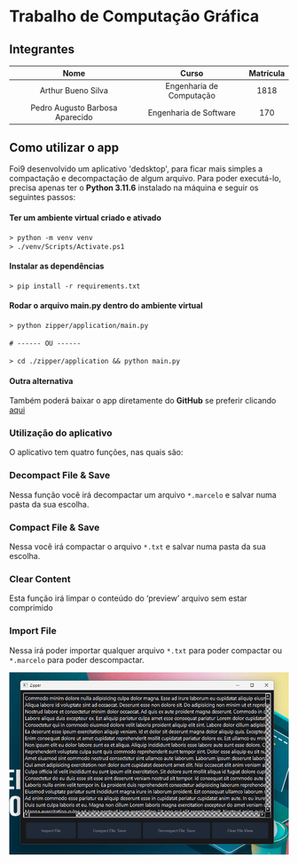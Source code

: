 # Trabalho de Computação Gráfica
## Integrantes

|              Nome               |          Curso           | Matrícula |
|:-------------------------------:|:------------------------:|:---------:|
|       Arthur Bueno Silva        | Engenharia de Computação |   1818    |
| Pedro Augusto Barbosa Aparecido |  Engenharia de Software  |    170    |

## Como utilizar o app
Foi9 desenvolvido um aplicativo 'dedsktop', para ficar mais simples a compactação e decompactação de algum arquivo.
Para poder executá-lo, precisa apenas ter o **Python 3.11.6** instalado na máquina e seguir os seguintes passos:

#### Ter um ambiente virtual criado e ativado
```shell
> python -m venv venv
> ./venv/Scripts/Activate.ps1
```

#### Instalar as dependências
```shell
> pip install -r requirements.txt
```

#### Rodar o arquivo **main.py** dentro do ambiente virtual
```shell
> python zipper/application/main.py

# ------ OU ------

> cd ./zipper/application && python main.py
```

#### Outra alternativa
Também poderá baixar o app diretamente do **GitHub** se preferir clicando [aqui](https://github.com/pedroaba/zipper/releases/download/v1/zipperv1.0.0.zip)


### Utilização do aplicativo
O aplicativo tem quatro funções, nas quais são:

### Decompact File & Save
Nessa função você irá decompactar um arquivo ``*.marcelo`` e salvar numa pasta da sua escolha.

### Compact File & Save
Nessa você irá compactar o arquivo ``*.txt`` e salvar numa pasta da sua escolha. 

### Clear Content
Esta função irá limpar o conteúdo do ‘preview’ arquivo sem estar comprimido

### Import File
Nessa irá poder importar qualquer arquivo ``*.txt`` para poder compactar ou ``*.marcelo`` para poder descompactar.

![Application Print](docs/app.png)


